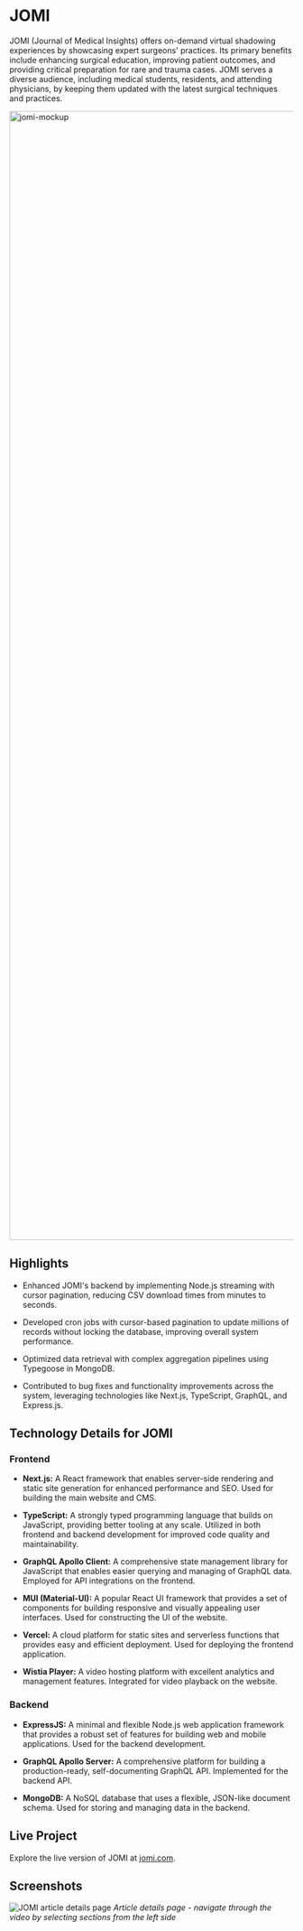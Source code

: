 # JOMI

JOMI (Journal of Medical Insights) offers on-demand virtual shadowing experiences by showcasing expert surgeons' practices. Its primary benefits include enhancing surgical education, improving patient outcomes, and providing critical preparation for rare and trauma cases. JOMI serves a diverse audience, including medical students, residents, and attending physicians, by keeping them updated with the latest surgical techniques and practices.

<img width="2500" height="2000" alt="jomi-mockup" src="https://github.com/user-attachments/assets/80f4ed5d-66fe-42d9-a4c4-e14d22973c95" />

## Highlights

- Enhanced JOMI's backend by implementing Node.js streaming with cursor pagination, reducing CSV download times from minutes to seconds.

- Developed cron jobs with cursor-based pagination to update millions of records without locking the database, improving overall system performance.

- Optimized data retrieval with complex aggregation pipelines using Typegoose in MongoDB.

- Contributed to bug fixes and functionality improvements across the system, leveraging technologies like Next.js, TypeScript, GraphQL, and Express.js.

## Technology Details for JOMI

### Frontend

- **Next.js:** A React framework that enables server-side rendering and static site generation for enhanced performance and SEO. Used for building the main website and CMS.

- **TypeScript:** A strongly typed programming language that builds on JavaScript, providing better tooling at any scale. Utilized in both frontend and backend development for improved code quality and maintainability.

- **GraphQL Apollo Client:** A comprehensive state management library for JavaScript that enables easier querying and managing of GraphQL data. Employed for API integrations on the frontend.

- **MUI (Material-UI):** A popular React UI framework that provides a set of components for building responsive and visually appealing user interfaces. Used for constructing the UI of the website.

- **Vercel:** A cloud platform for static sites and serverless functions that provides easy and efficient deployment. Used for deploying the frontend application.

- **Wistia Player:** A video hosting platform with excellent analytics and management features. Integrated for video playback on the website.

### Backend

- **ExpressJS:** A minimal and flexible Node.js web application framework that provides a robust set of features for building web and mobile applications. Used for the backend development.

- **GraphQL Apollo Server:** A comprehensive platform for building a production-ready, self-documenting GraphQL API. Implemented for the backend API.

- **MongoDB:** A NoSQL database that uses a flexible, JSON-like document schema. Used for storing and managing data in the backend.

## Live Project

Explore the live version of JOMI at [jomi.com](https://jomi.com/).

## Screenshots

![JOMI article details page](https://github.com/user-attachments/assets/3bb68ef4-4679-4734-81f8-b21f0b93f06d)
_Article details page - navigate through the video by selecting sections from the left side_



